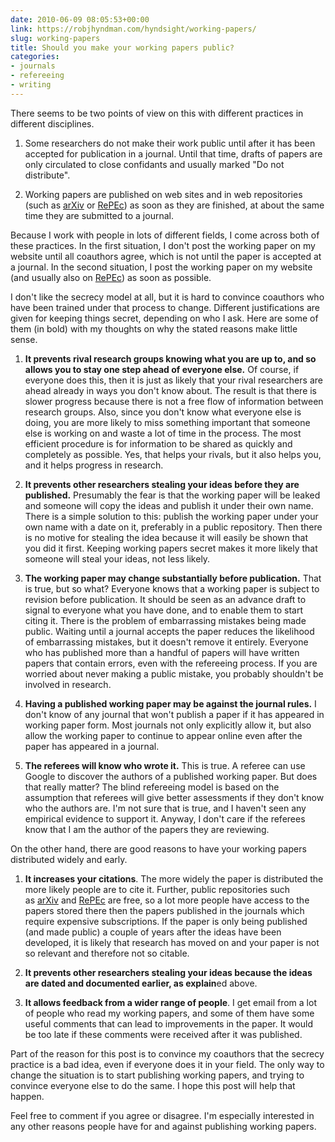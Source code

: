 ```yaml
---
date: 2010-06-09 08:05:53+00:00
link: https://robjhyndman.com/hyndsight/working-papers/
slug: working-papers
title: Should you make your working papers public?
categories:
- journals
- refereeing
- writing
---
```


There seems to be two points of view on this with different practices in different disciplines.



	
  1. Some researchers do not make their work public until after it has been accepted for publication in a journal. Until that time, drafts of papers are only circulated to close confidants and usually marked "Do not distribute".

	
  2. Working papers are published on web sites and in web repositories (such as [arXiv](http://arxiv.org/) or [RePEc](http://repec.org/)) as soon as they are finished, at about the same time they are submitted to a journal.


Because I work with people in lots of different fields, I come across both of these practices. In the first situation, I don't post the working paper on my website until all coauthors agree, which is not until the paper is accepted at a journal. In the second situation, I post the working paper on my website (and usually also on [RePEc](http://ideas.repec.org/e/phy3.html)) as soon as possible.

I don't like the secrecy model at all, but it is hard to convince coauthors who have been trained under that process to change. Different justifications are given for keeping things secret, depending on who I ask. Here are some of them (in bold) with my thoughts on why the stated reasons make little sense.



	
  1. **It prevents rival research groups knowing what you are up to, and so allows you to stay one step ahead of everyone else.** Of course, if everyone does this, then it is just as likely that your rival researchers are ahead already in ways you don't know about. The result is that there is slower progress because there is not a free flow of information between research groups. Also, since you don't know what everyone else is doing, you are more likely to miss something important that someone else is working on and waste a lot of time in the process. The most efficient procedure is for information to be shared as quickly and completely as possible. Yes, that helps your rivals, but it also helps you, and it helps progress in research.

	
  2. **It prevents other researchers stealing your ideas before they are published.** Presumably the fear is that the working paper will be leaked and someone will copy the ideas and publish it under their own name. There is a simple solution to this: publish the working paper under your own name with a date on it, preferably in a public repository. Then there is no motive for stealing the idea because it will easily be shown that you did it first. Keeping working papers secret makes it more likely that someone will steal your ideas, not less likely.

	
  3. **The working paper may change substantially before publication.** That is true, but so what? Everyone knows that a working paper is subject to revision before publication. It should be seen as an advance draft to signal to everyone what you have done, and to enable them to start citing it. There is the problem of embarrassing mistakes being made public. Waiting until a journal accepts the paper reduces the likelihood of embarrassing mistakes, but it doesn't remove it entirely. Everyone who has published more than a handful of papers will have written papers that contain errors, even with the refereeing process. If you are worried about never making a public mistake, you probably shouldn't be involved in research.

	
  4. **Having a published working paper may be against the journal rules.** I don't know of any journal that won't publish a paper if it has appeared in working paper form. Most journals not only explicitly allow it, but also allow the working paper to continue to appear online even after the paper has appeared in a journal.

	
  5. **The referees will know who wrote it.** This is true. A referee can use Google to discover the authors of a published working paper. But does that really matter? The blind refereeing model is based on the assumption that referees will give better assessments if they don't know who the authors are. I'm not sure that is true, and I haven't seen any empirical evidence to support it. Anyway, I don't care if the referees know that I am the author of the papers they are reviewing.


On the other hand, there are good reasons to have your working papers distributed widely and early.

	
  1. **It increases your citations**. The more widely the paper is distributed the more likely people are to cite it. Further, public repositories such as [arXiv](http://arxiv.org/) and [RePEc](http://repec.org/) are free, so a lot more people have access to the papers stored there then the papers published in the journals which require expensive subscriptions. If the paper is only being published (and made public) a couple of years after the ideas have been developed, it is likely that research has moved on and your paper is not so relevant and therefore not so citable.

	
  2. **It prevents other researchers stealing your ideas because the ideas are dated and documented earlier, as explain**ed above.

	
  3. **It allows feedback from a wider range of people**. I get email from a lot of people who read my working papers, and some of them have some useful comments that can lead to improvements in the paper. It would be too late if these comments were received after it was published.


Part of the reason for this post is to convince my coauthors that the secrecy practice is a bad idea, even if everyone does it in your field. The only way to change the situation is to start publishing working papers, and trying to convince everyone else to do the same. I hope this post will help that happen.

Feel free to comment if you agree or disagree. I'm especially interested in any other reasons people have for and against publishing working papers.
